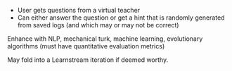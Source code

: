 * User gets questions from a virtual teacher
* Can either answer the question or get a hint that is randomly generated from saved logs (and which may or may not be correct)

Enhance with NLP, mechanical turk, machine learning, evolutionary algorithms (must have quantitative evaluation metrics)

May fold into a Learnstream iteration if deemed worthy.
